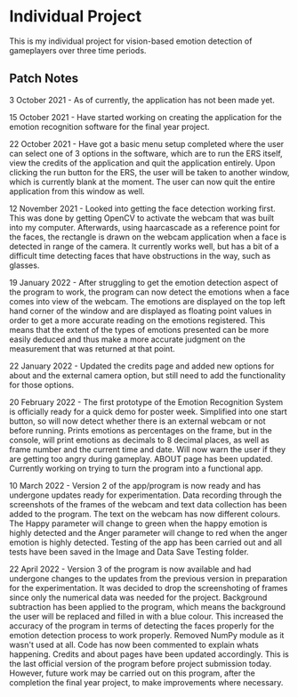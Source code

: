# Individual Project

This is my individual project for vision-based emotion detection of gameplayers over three time periods.

## Patch Notes

3 October 2021 - As of currently, the application has not been made yet.

15 October 2021 - Have started working on creating the application for the emotion recognition software for the final year project.

22 October 2021 - Have got a basic menu setup completed where the user can select one of 3 options in the software, which are to run the ERS itself, view the credits of the application and quit the application entirely. Upon clicking the run button for the ERS, the user will be taken to another window, which is currently blank at the moment. The user can now quit the entire application from this window as well.

12 November 2021 - Looked into getting the face detection working first. This was done by getting OpenCV to activate the webcam that was built into my computer. Afterwards, using haarcascade as a reference point for the faces, the rectangle is drawn on the webcam application when a face is detected in range of the camera. It currently works well, but has a bit of a difficult time detecting faces that have obstructions in the way, such as glasses.

19 January 2022 - After struggling to get the emotion detection aspect of the program to work, the program can now detect the emotions when a face comes into view of the webcam. The emotions are displayed on the top left hand corner of the window and are displayed as floating point values in order to get a more accurate reading on the emotions registered. This means that the extent of the types of emotions presented can be more easily deduced and thus make a more accurate judgment on the measurement that was returned at that point.

22 January 2022 - Updated the credits page and added new options for about and the external camera option, but still need to add the functionality for those options.

20 February 2022 - The first prototype of the Emotion Recognition System is officially ready for a quick demo for poster week. Simplified into one start button, so will now detect whether there is an external webcam or not before running. Prints emotions as percentages on the frame, but in the console, will print emotions as decimals to 8 decimal places, as well as frame number and the current time and date. Will now warn the user if they are getting too angry during gameplay. ABOUT page has been updated. Currently working on trying to turn the program into a functional app.

10 March 2022 - Version 2 of the app/program is now ready and has undergone updates ready for experimentation. Data recording through the screenshots of the frames of the webcam and text data collection has been added to the program. The text on the webcam has now different colours. The Happy parameter will change to green when the happy emotion is highly detected and the Anger parameter will change to red when the anger emotion is highly detected. Testing of the app has been carried out and all tests have been saved in the Image and Data Save Testing folder.

22 April 2022 - Version 3 of the program is now available and had undergone changes to the updates from the previous version in preparation for the experimentation. It was decided to drop the screenshoting of frames since only the numerical data was needed for the project. Background subtraction has been applied to the program, which means the background the user will be replaced and filled in with a blue colour. This increased the accuracy of the program in terms of detecting the faces properly for the emotion detection process to work properly. Removed NumPy module as it wasn't used at all. Code has now been commented to explain whats happening. Credits and about pages have been updated accordingly. This is the last official version of the program before project submission today.
However, future work may be carried out on this program, after the completion the final year project, to make improvements where necessary.

